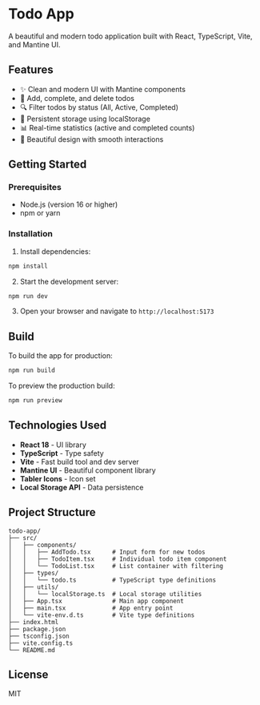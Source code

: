 # Todo App

A beautiful and modern todo application built with React, TypeScript, Vite, and Mantine UI.

## Features

- ✨ Clean and modern UI with Mantine components
- 📝 Add, complete, and delete todos
- 🔍 Filter todos by status (All, Active, Completed)
- 💾 Persistent storage using localStorage
- 📊 Real-time statistics (active and completed counts)
- 🎨 Beautiful design with smooth interactions

## Getting Started

### Prerequisites

- Node.js (version 16 or higher)
- npm or yarn

### Installation

1. Install dependencies:
```bash
npm install
```

2. Start the development server:
```bash
npm run dev
```

3. Open your browser and navigate to `http://localhost:5173`

## Build

To build the app for production:

```bash
npm run build
```

To preview the production build:

```bash
npm run preview
```

## Technologies Used

- **React 18** - UI library
- **TypeScript** - Type safety
- **Vite** - Fast build tool and dev server
- **Mantine UI** - Beautiful component library
- **Tabler Icons** - Icon set
- **Local Storage API** - Data persistence

## Project Structure

```
todo-app/
├── src/
│   ├── components/
│   │   ├── AddTodo.tsx      # Input form for new todos
│   │   ├── TodoItem.tsx     # Individual todo item component
│   │   └── TodoList.tsx     # List container with filtering
│   ├── types/
│   │   └── todo.ts          # TypeScript type definitions
│   ├── utils/
│   │   └── localStorage.ts  # Local storage utilities
│   ├── App.tsx              # Main app component
│   ├── main.tsx             # App entry point
│   └── vite-env.d.ts        # Vite type definitions
├── index.html
├── package.json
├── tsconfig.json
├── vite.config.ts
└── README.md
```

## License

MIT


